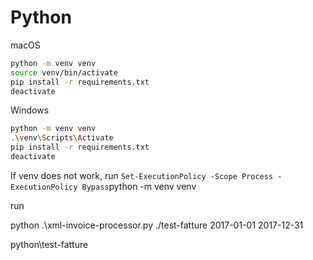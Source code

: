 # Python

macOS

```bash
python -m venv venv
source venv/bin/activate
pip install -r requirements.txt
deactivate
```

Windows

```bash
python -m venv venv
.\venv\Scripts\Activate
pip install -r requirements.txt
deactivate
```

If venv does not work, run `Set-ExecutionPolicy -Scope Process -ExecutionPolicy Bypass`python -m venv venv



run 

python .\xml-invoice-processor.py ./test-fatture 2017-01-01 2017-12-31

python\test-fatture